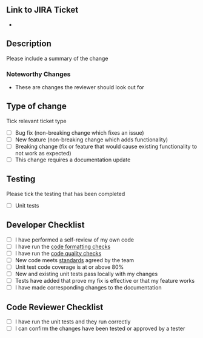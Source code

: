 ## Link to JIRA Ticket

-

## Description

Please include a summary of the change

### Noteworthy Changes

- These are changes the reviewer should look out for

## Type of change

Tick relevant ticket type

- [ ] Bug fix (non-breaking change which fixes an issue)
- [ ] New feature (non-breaking change which adds functionality)
- [ ] Breaking change (fix or feature that would cause existing functionality to not work as expected)
- [ ] This change requires a documentation update

## Testing

Please tick the testing that has been completed

- [ ] Unit tests

## Developer Checklist

- [ ] I have performed a self-review of my own code
- [ ] I have run the [code formatting checks](../README.md#code-quality)
- [ ] I have run the [code quality checks](../README.md#code-quality)
- [ ] New code meets [standards](https://nhsd-confluence.digital.nhs.uk/display/DI/DI+Ways+of+Working) agreed by the team
- [ ] Unit test code coverage is at or above 80%
- [ ] New and existing unit tests pass locally with my changes
- [ ] Tests have added that prove my fix is effective or that my feature works
- [ ] I have made corresponding changes to the documentation

## Code Reviewer Checklist

- [ ] I have run the unit tests and they run correctly
- [ ] I can confirm the changes have been tested or approved by a tester
